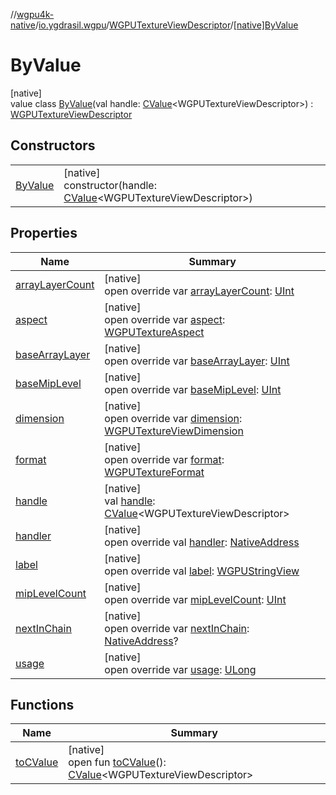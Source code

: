 //[wgpu4k-native](../../../../index.md)/[io.ygdrasil.wgpu](../../index.md)/[WGPUTextureViewDescriptor](../index.md)/[[native]ByValue](index.md)

# ByValue

[native]\
value class [ByValue](index.md)(val handle: [CValue](https://kotlinlang.org/api/core/kotlin-stdlib/kotlinx.cinterop/-c-value/index.html)&lt;WGPUTextureViewDescriptor&gt;) : [WGPUTextureViewDescriptor](../index.md)

## Constructors

| | |
|---|---|
| [ByValue](-by-value.md) | [native]<br>constructor(handle: [CValue](https://kotlinlang.org/api/core/kotlin-stdlib/kotlinx.cinterop/-c-value/index.html)&lt;WGPUTextureViewDescriptor&gt;) |

## Properties

| Name | Summary |
|---|---|
| [arrayLayerCount](array-layer-count.md) | [native]<br>open override var [arrayLayerCount](array-layer-count.md): [UInt](https://kotlinlang.org/api/core/kotlin-stdlib/kotlin/-u-int/index.html) |
| [aspect](aspect.md) | [native]<br>open override var [aspect](aspect.md): [WGPUTextureAspect](../../-w-g-p-u-texture-aspect/index.md) |
| [baseArrayLayer](base-array-layer.md) | [native]<br>open override var [baseArrayLayer](base-array-layer.md): [UInt](https://kotlinlang.org/api/core/kotlin-stdlib/kotlin/-u-int/index.html) |
| [baseMipLevel](base-mip-level.md) | [native]<br>open override var [baseMipLevel](base-mip-level.md): [UInt](https://kotlinlang.org/api/core/kotlin-stdlib/kotlin/-u-int/index.html) |
| [dimension](dimension.md) | [native]<br>open override var [dimension](dimension.md): [WGPUTextureViewDimension](../../-w-g-p-u-texture-view-dimension/index.md) |
| [format](format.md) | [native]<br>open override var [format](format.md): [WGPUTextureFormat](../../-w-g-p-u-texture-format/index.md) |
| [handle](handle.md) | [native]<br>val [handle](handle.md): [CValue](https://kotlinlang.org/api/core/kotlin-stdlib/kotlinx.cinterop/-c-value/index.html)&lt;WGPUTextureViewDescriptor&gt; |
| [handler](handler.md) | [native]<br>open override val [handler](handler.md): [NativeAddress](../../../ffi/-native-address/index.md) |
| [label](label.md) | [native]<br>open override val [label](label.md): [WGPUStringView](../../-w-g-p-u-string-view/index.md) |
| [mipLevelCount](mip-level-count.md) | [native]<br>open override var [mipLevelCount](mip-level-count.md): [UInt](https://kotlinlang.org/api/core/kotlin-stdlib/kotlin/-u-int/index.html) |
| [nextInChain](next-in-chain.md) | [native]<br>open override var [nextInChain](next-in-chain.md): [NativeAddress](../../../ffi/-native-address/index.md)? |
| [usage](usage.md) | [native]<br>open override var [usage](usage.md): [ULong](https://kotlinlang.org/api/core/kotlin-stdlib/kotlin/-u-long/index.html) |

## Functions

| Name | Summary |
|---|---|
| [toCValue](../[native]to-c-value.md) | [native]<br>open fun [toCValue](../[native]to-c-value.md)(): [CValue](https://kotlinlang.org/api/core/kotlin-stdlib/kotlinx.cinterop/-c-value/index.html)&lt;WGPUTextureViewDescriptor&gt; |